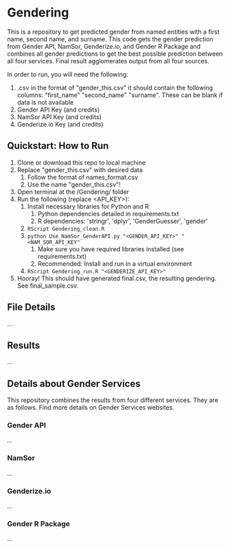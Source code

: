 # Gendering
This is a repository to get predicted gender from named entities with a first name, second name, and surname. This code gets the gender prediction from Gender API, NamSor, Genderize.io, and Gender R Package and combines all gender predictions to get the best possible prediction between all four services. Final result agglomerates output from all four sources.

In order to run, you will need the following:
1. .csv in the format of "gender_this.csv" it should contain the following columns: "first_name" "second_name" "surname". These can be blank if data is not available
2. Gender API Key (and credits)
3. NamSor API Key (and credits)
4. Genderize.io Key (and credits)

## Quickstart: How to Run
1. Clone or download this repo to local machine
2. Replace "gender_this.csv" with desired data
    1. Follow the format of names_format.csv
    2. Use the name "gender_this.csv"!
3. Open terminal at the /Gendering/ folder
4. Run the following (replace <API_KEY>):
    1. Install necessary libraries for Python and R
        1. Python dependencies detailed in requirements.txt
        2. R dependencies: 'stringr', 'dplyr', 'GenderGuesser', 'gender'
    3. `RScript Gendering_clean.R`
    4. `python Use_NamSor_GenderAPI.py "<GENDER_API_KEY>" "<NAM_SOR_API_KEY"`
        1. Make sure you have required libraries installed (see requirements.txt)
        2. Recommended: Install and run in a virtual environment
    5. `RScript Gendering_run.R "<GENDERIZE_API_KEY>"`
5. Hooray! This should have generated final.csv, the resulting gendering. See final_sample.csv.

## File Details
...

## Results
...

## Details about Gender Services
This repository combines the results from four different services. They are as follows. Find more details on Gender Services websites.
### Gender API
...
### NamSor
...
### Genderize.io
...
### Gender R Package
...
